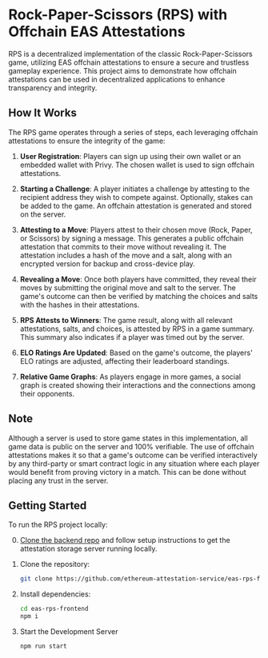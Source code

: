 # Rock-Paper-Scissors (RPS) with Offchain EAS Attestations

RPS is a decentralized implementation of the classic Rock-Paper-Scissors game, utilizing EAS offchain attestations to ensure a secure and trustless gameplay experience. This project aims to demonstrate how offchain attestations can be used in decentralized applications to enhance transparency and integrity.

## How It Works

The RPS game operates through a series of steps, each leveraging offchain attestations to ensure the integrity of the game:

1. **User Registration**: Players can sign up using their own wallet or an embedded wallet with Privy. The chosen wallet is used to sign offchain attestations.

2. **Starting a Challenge**: A player initiates a challenge by attesting to the recipient address they wish to compete against. Optionally, stakes can be added to the game. An offchain attestation is generated and stored on the server.

3. **Attesting to a Move**: Players attest to their chosen move (Rock, Paper, or Scissors) by signing a message. This generates a public offchain attestation that commits to their move without revealing it. The attestation includes a hash of the move and a salt, along with an encrypted version for backup and cross-device play.

4. **Revealing a Move**: Once both players have committed, they reveal their moves by submitting the original move and salt to the server. The game's outcome can then be verified by matching the choices and salts with the hashes in their attestations.

5. **RPS Attests to Winners**: The game result, along with all relevant attestations, salts, and choices, is attested by RPS in a game summary. This summary also indicates if a player was timed out by the server.

6. **ELO Ratings Are Updated**: Based on the game's outcome, the players' ELO ratings are adjusted, affecting their leaderboard standings.

7. **Relative Game Graphs**: As players engage in more games, a social graph is created showing their interactions and the connections among their opponents.

## Note

Although a server is used to store game states in this implementation, all game data is public on the server and 100% verifiable. The use of offchain attestations makes it so that a game's outcome can be verified interactively by any third-party or smart contract logic in any situation where each player would benefit from proving victory in a match. This can be done without placing any trust in the server.

## Getting Started

To run the RPS project locally:

0. [Clone the backend repo](https://github.com/ethereum-attestation-service/eas-rps-backend) and follow setup instructions to get the attestation storage server running locally.

1. Clone the repository:
   ```bash
   git clone https://github.com/ethereum-attestation-service/eas-rps-frontend.git
   ```
2. Install dependencies:
   ```bash
   cd eas-rps-frontend
   npm i
   ```
3. Start the Development Server
   ```bash
   npm run start
   ```
   
